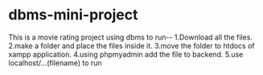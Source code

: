 # dbms-mini-project
This is a movie rating project using dbms
to run--
1.Download all the files.
2.make a folder and place the files inside it.
3.move the folder to htdocs of xampp application.
4.using phpmyadmin add the file to backend.
5.use localhost/...(filename) to run
